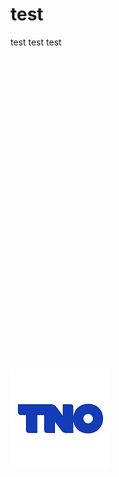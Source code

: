# test
test
test
test


<p>
<img align="rigth" src="https://github.com/Abdl2000/test/blob/main/TNO%20logo.jpg" alt="image" vspace="500" />

</p>
